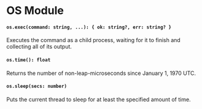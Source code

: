 # OS Module

#### `os.exec(command: string, ...): { ok: string?, err: string? }`
Executes the command as a child process, waiting for it to finish and collecting all of its output.

#### `os.time(): float`
Returns the number of non-leap-microseconds since January 1, 1970 UTC.

#### `os.sleep(secs: number)`
Puts the current thread to sleep for at least the specified amount of time.